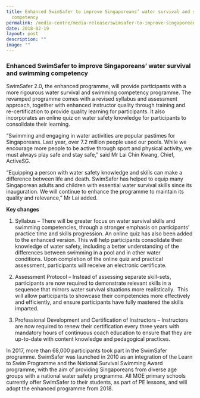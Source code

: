 ```yaml
---
title: Enhanced SwimSafer to improve Singaporeans’ water survival and swimming
  competency
permalink: /media-centre/media-release/swimsafer-to-improve-singaporeans-swimming-competency/
date: 2018-02-19
layout: post
description: ""
image: ""
---
```

### **Enhanced SwimSafer to improve Singaporeans’ water survival and swimming competency**

SwimSafer 2.0, the enhanced programme, will provide participants with a more rigourous water survival and swimming competency programme. The revamped programme comes with a revised syllabus and assessment approach, together with enhanced instructor quality through training and re-certification to provide quality learning for participants. It also incorporates an online quiz on water safety knowledge for participants to consolidate their learning.

“Swimming and engaging in water activities are popular pastimes for Singaporeans. Last year, over 7.2 million people used our pools. While we encourage more people to be active through sport and physical activity, we must always play safe and stay safe,” said Mr Lai Chin Kwang, Chief, ActiveSG.

“Equipping a person with water safety knowledge and skills can make a difference between life and death. SwimSafer has helped to equip many Singaporean adults and children with essential water survival skills since its inauguration. We will continue to enhance the programme to maintain its quality and relevance,” Mr Lai added.

**Key changes**

1.  Syllabus – There will be greater focus on water survival skills and swimming competencies, through a stronger emphasis on participants’ practice time and skills progression. An online quiz has also been added to the enhanced version. This will help participants consolidate their knowledge of water safety, including a better understanding of the differences between swimming in a pool and in other water conditions. Upon completion of the online quiz and practical assessment, participants will receive an electronic certificate.
    
2.  Assessment Protocol – Instead of assessing separate skill-sets, participants are now required to demonstrate relevant skills in a sequence that mirrors water survival situations more realistically.  This will allow participants to showcase their competencies more effectively and efficiently, and ensure participants have fully mastered the skills imparted.
    
3.  Professional Development and Certification of Instructors – Instructors are now required to renew their certification every three years with mandatory hours of continuous coach education to ensure that they are up-to-date with content knowledge and pedagogical practices.

In 2017, more than 68,000 participants took part in the SwimSafer programme. SwimSafer was launched in 2010 as an integration of the Learn to Swim Programme and the National Survival Swimming Award programme, with the aim of providing Singaporeans from diverse age groups with a national water safety programme. All MOE primary schools currently offer SwimSafer to their students, as part of PE lessons, and will adopt the enhanced programme from 2018.